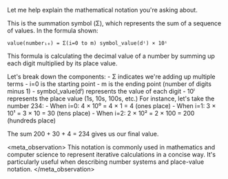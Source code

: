 Let me help explain the mathematical notation you're asking about.

<understanding>
This is the summation symbol (Σ), which represents the sum of a sequence of values. In the formula shown:

```
value(number₁₀) = Σ(i=0 to m) symbol_value(dⁱ) × 10ⁱ
```

This formula is calculating the decimal value of a number by summing up each digit multiplied by its place value.
</understanding>

<analysis>
Let's break down the components:
- Σ indicates we're adding up multiple terms
- i=0 is the starting point
- m is the ending point (number of digits minus 1)
- symbol_value(dⁱ) represents the value of each digit
- 10ⁱ represents the place value (1s, 10s, 100s, etc.)
</analysis>

<example>
For instance, let's take the number 234:
- When i=0: 4 × 10⁰ = 4 × 1 = 4 (ones place)
- When i=1: 3 × 10¹ = 3 × 10 = 30 (tens place)  
- When i=2: 2 × 10² = 2 × 100 = 200 (hundreds place)

The sum 200 + 30 + 4 = 234 gives us our final value.
</example>

<meta_observation>
This notation is commonly used in mathematics and computer science to represent iterative calculations in a concise way. It's particularly useful when describing number systems and place-value notation.
</meta_observation>
